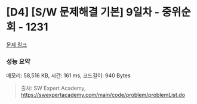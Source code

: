 # [D4] [S/W 문제해결 기본] 9일차 - 중위순회 - 1231 

[문제 링크](https://swexpertacademy.com/main/code/problem/problemDetail.do?contestProbId=AV140YnqAIECFAYD) 

### 성능 요약

메모리: 58,516 KB, 시간: 161 ms, 코드길이: 940 Bytes



> 출처: SW Expert Academy, https://swexpertacademy.com/main/code/problem/problemList.do
